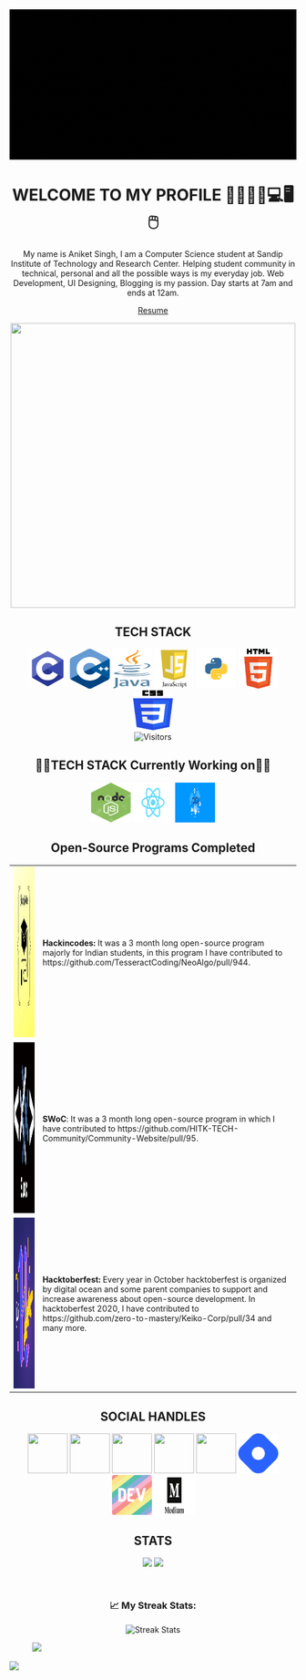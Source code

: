 <img src="https://github.com/aniketsingh98571/aniketsingh98571/blob/master/Techno-dict.gif">
<h1 align='center' >WELCOME TO MY PROFILE 🥇✨👏😃💻🖥🖱 </h2>
 <p   align='center'>My name is Aniket Singh, I am a Computer Science student at Sandip Institute of Technology and Research Center. Helping student community in technical,
 personal and all the  possible ways is my everyday job. Web Development, UI Designing, Blogging is my passion. Day starts at 7am and ends at 12am.
</p>

<p align='center'>
<a href="https://github.com/aniketsingh98571/aniketsingh98571/blob/master/Resume.pdf">Resume</a>

</p>

<p align='center'>
<img height='500' width='500' align='center' src="https://raw.githubusercontent.com/aniketsingh98571/Web_Development/master/programming.gif"></p>
 <h2 align='center'>TECH STACK</h3>
<p align='center'>
 <img src="https://github.com/aniketsingh98571/aniketsingh98571/blob/master/C.png" height=70 width=70>
 <img src="https://github.com/aniketsingh98571/aniketsingh98571/blob/master/C%2B%2B.png" height=70 width=70>
 <img src="https://github.com/aniketsingh98571/aniketsingh98571/blob/master/java.png" height=70 width=70>
 <img src="https://github.com/aniketsingh98571/aniketsingh98571/blob/master/js.jpg"  height=70 width=70>
 <img src="https://github.com/aniketsingh98571/aniketsingh98571/blob/master/python.png" height=70 width=70>
 <img src="https://github.com/aniketsingh98571/aniketsingh98571/blob/master/html.png" height=70 width=70>
 <img src="https://github.com/aniketsingh98571/aniketsingh98571/blob/master/css.png" height=70 width=70>
 <br>
 <img alt="Visitors" src="https://komarev.com/ghpvc/?username=aniketsingh98571&style=flat&labelColor=black&logo=github&label=PROFILE+VIEWS&color=29bf12"/>
 </p>
  <h2 align='center'>👨‍💻TECH STACK Currently Working on👨‍💻</h3>
<p align='center'>
 <img src="https://github.com/aniketsingh98571/aniketsingh98571/blob/master/nodejs.jpg" height=70 width=70>
 <img src="https://github.com/aniketsingh98571/aniketsingh98571/blob/master/reactjs.png" height=70 width=70>
 <img src="https://github.com/aniketsingh98571/aniketsingh98571/blob/master/api.png" height=70 width=70>
 
 </p>
 <h2 align='center'>Open-Source Programs Completed</h2>
 <table>
 <tr>
<td><a href="https://hakincodes.tech/"><img src="https://github.com/aniketsingh98571/aniketsingh98571/blob/master/hackincodes.jpg" height=300 width=800></a></td>
 <td><b>Hackincodes: </b>It was a 3 month long open-source program majorly for Indian students, in this program I have contributed to https://github.com/TesseractCoding/NeoAlgo/pull/944.</td>
</tr>
 <tr>
  <td><a href="http://swoc.tech/"><img src="https://github.com/aniketsingh98571/aniketsingh98571/blob/master/swoc.png" height=300 width=800></a></td>
  <td><b>SWoC</b>: It was a 3 month long open-source program in which I have contributed to https://github.com/HITK-TECH-Community/Community-Website/pull/95.</td>
  </tr>
  <tr>
  <td><a href="https://hacktoberfest.digitalocean.com/"><img src="https://github.com/aniketsingh98571/aniketsingh98571/blob/master/Hacktoberfest_20.jpg" height=300 width=800></a></td>
  <td><b>Hacktoberfest: </b>Every year in October hacktoberfest is organized by digital ocean and some parent companies to support and increase awareness about open-source
   development. In hacktoberfest 2020, I have contributed to https://github.com/zero-to-mastery/Keiko-Corp/pull/34 and many more.</td>
  </tr>
 </table>
<h2 align='center'>SOCIAL HANDLES</h3>
 <p align='center'>
  <a  href="https://twitter.com/Techno_Dict"><img src="https://github.com/aniketsingh98571/Web_Development/blob/master/twitter.jpg" height=70 width=70></a>
  <a href="https://www.linkedin.com/in/aniket-singh-968687199/"><img src="https://github.com/aniketsingh98571/Web_Development/blob/master/linkedin.png" height=70 width=70></a>
   <a href="https://www.youtube.com/channel/UCzsA4W47OzXmExYixkWUj3Q?view_as=subscriber"><img src="https://github.com/aniketsingh98571/Web_Development/blob/master/youtube.png" height=70 width=70></a>
   <a href="https://github.com/aniketsingh98571"><img src="https://github.com/aniketsingh98571/Web_Development/blob/master/github.png" height=70 width=70></a>
   <a href="https://www.instagram.com/techtrends123/?hl=en"><img src="https://github.com/aniketsingh98571/Web_Development/blob/master/instagram.png" height=70 width=70></a>
  <a href="https://techno-dict.hashnode.dev/"><img src="https://github.com/aniketsingh98571/aniketsingh98571/blob/master/hash%20brand-icon.jpg" height=70 width=70></a>
 <a href="https://dev.to/aniketsingh98571"><img src="https://github.com/aniketsingh98571/aniketsingh98571/blob/master/dev.png" height=70 width=70></a>
  <a href="https://medium.com/@aniket98571"><img src="https://github.com/aniketsingh98571/aniketsingh98571/blob/master/medium.png" height=70 width=70></a>
  </p>
  <h2 align='center'>STATS</h3>
 <p align='center'>
 <img src="https://github-readme-stats.vercel.app/api?username=aniketsingh98571&&show_icons=true&title_color=ffffff&icon_color=bb2acf&text_color=daf7dc&bg_color=151515">
 <img src="https://github-readme-stats.vercel.app/api/top-langs?username=aniketsingh98571&&show_icons=true&title_color=ffffff&icon_color=bb2acf&text_color=daf7dc&bg_color=151515">
</p>
<p align="center">
<br />
<h3 align="center"> 📈 My Streak Stats: </h3>
<p align ="center">
<img align="center" src="https://github-readme-streak-stats.herokuapp.com/?user=aniketsingh98571&theme=chartreuse-dark" alt="Streak Stats" />
</p>
<figure><img src="https://wakatime.com/share/@aniketsingh98571/955957ef-6f26-4e77-a5ea-b503cfdb928d.svg"></figure>
<img src="https://metrics.lecoq.io/aniketsingh98571?template=classic&activity=1&lines=1&isocalendar=1&stars=1&tweets=1&posts=1&followup=1&activity.limit=5&activity.days=14&activity.filter=all&activity.visibility=all&activity.timestamps=false&isocalendar.duration=full-year&stars.limit=2&posts.source=dev.to&posts.limit=2&posts.user=aniketsingh98571&tweets.limit=2&tweets.user=Techno_Dict&config.timezone=Asia%2FCalcutta">

